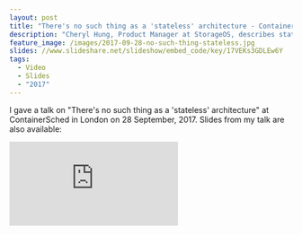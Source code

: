 ```yaml
---
layout: post
title: "There's no such thing as a 'stateless' architecture - ContainerSched conference"
description: "Cheryl Hung, Product Manager at StorageOS, describes stateful architectures with containers at ContainerSched"
feature_image: /images/2017-09-28-no-such-thing-stateless.jpg
slides: //www.slideshare.net/slideshow/embed_code/key/17VEKs3GDLEw6Y
tags:
  - Video
  - Slides
  - "2017"
---
```


I gave a talk on "There's no such thing as a 'stateless' architecture" at ContainerSched in London on 28 September, 2017. Slides from my talk are also available:


<div class="video-wrapper">
    <iframe src="https://player.vimeo.com/video/235942976" frameborder="0" allowfullscreen></iframe>
</div>

